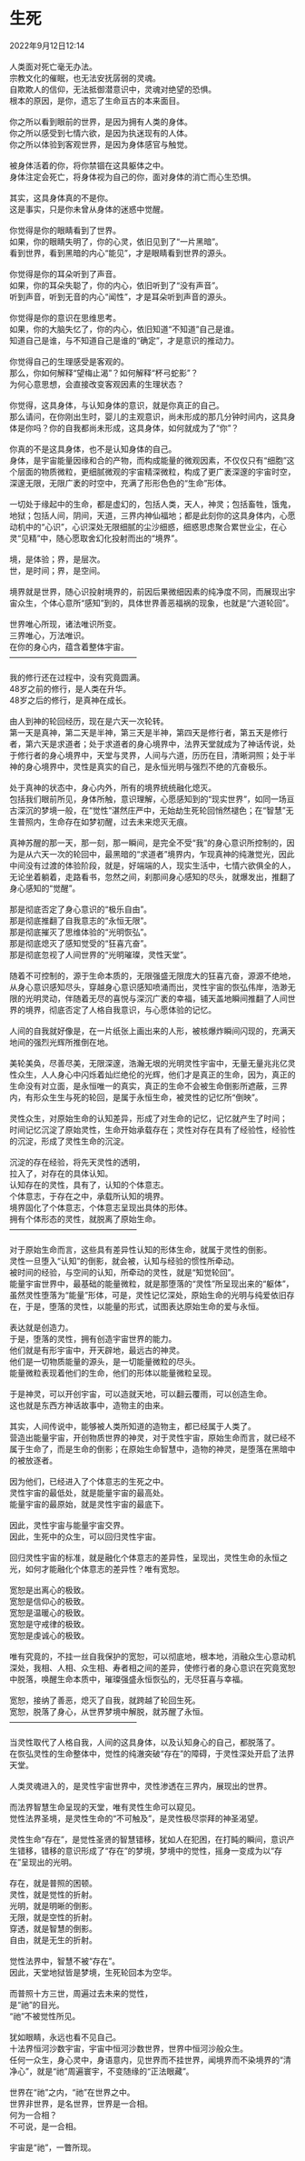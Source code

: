 # 生死

2022年9月12日12:14<br>
  <br>
人类面对死亡毫无办法。<br>
宗教文化的催眠，也无法安抚孱弱的灵魂。<br>
自欺欺人的信仰，无法抵御潜意识中，灵魂对绝望的恐惧。<br>
根本的原因，是你，遗忘了生命亘古的本来面目。<br>
  <br>
你之所以看到眼前的世界，是因为拥有人类的身体。<br>
你之所以感受到七情六欲，是因为执迷现有的人体。<br>
你之所以体验到客观世界，是因为身体感官与触觉。<br>
  <br>
被身体活着的你，将你禁锢在这具躯体之中。<br>
身体注定会死亡，将身体视为自己的你，面对身体的消亡而心生恐惧。<br>
  <br>
其实，这具身体真的不是你。<br>
这是事实，只是你未曾从身体的迷惑中觉醒。<br>
  <br>
你觉得是你的眼睛看到了世界。<br>
如果，你的眼睛失明了，你的心灵，依旧见到了“一片黑暗”。<br>
看到世界，看到黑暗的内心“能见”，才是眼睛看到世界的源头。<br>
  <br>
你觉得是你的耳朵听到了声音。<br>
如果，你的耳朵失聪了，你的内心，依旧听到了“没有声音”。<br>
听到声音，听到无音的内心“闻性”，才是耳朵听到声音的源头。<br>
  <br>
你觉得是你的意识在思维思考。<br>
如果，你的大脑失忆了，你的内心，依旧知道“不知道”自己是谁。<br>
知道自己是谁，与不知道自己是谁的“确定”，才是意识的推动力。<br>
  <br>
你觉得自己的生理感受是客观的。<br>
那么，你如何解释“望梅止渴”？如何解释“杯弓蛇影”？<br>
为何心意思想，会直接改变客观因素的生理状态？<br>
  <br>
你觉得，这具身体，与认知身体的意识，就是你真正的自己。<br>
那么请问，在你刚出生时，婴儿的主观意识，尚未形成的那几分钟时间内，这具身体是你吗？你的自我都尚未形成，这具身体，如何就成为了“你”？<br>
  <br>
你真的不是这具身体，也不是认知身体的自己。<br>
身体，是宇宙能量因缘和合的产物，而构成能量的微观因素，不仅仅只有“细胞”这个层面的物质微粒，更细腻微观的宇宙精深微粒，构成了更广袤深邃的宇宙时空，深邃无限，无限广袤的时空中，充满了形形色色的“生命”形体。<br>
  <br>
一切处于缘起中的生命，都是虚幻的，包括人类，天人，神灵；包括畜牲，饿鬼，地狱；包括人间，阴间，天道，三界内神仙福地；都是此刻你的这具身体内，心愿动机中的“心识”，心识深处无限细腻的尘沙细惑，细惑思虑聚合累世业尘，在心灵“见精”中，随心愿取舍幻化投射而出的“境界”。<br>
  <br>
境，是体验；界，是层次。<br>
世，是时间；界，是空间。<br>
  <br>
境界就是世界，随心识投射境界的，前因后果微细因素的纯净度不同，而展现出宇宙众生，个体心意所“感知”到的，具体世界善恶福祸的现象，也就是“六道轮回”。<br>
  <br>
世界唯心所现，诸法唯识所变。<br>
三界唯心，万法唯识。<br>
在你的身心内，蕴含着整体宇宙。<br>
————————————————<br>
  <br>
我的修行还在过程中，没有究竟圆满。<br>
48岁之前的修行，是人类在升华。<br>
48岁之后的修行，是真神在成长。<br>
  <br>
由人到神的轮回经历，现在是六天一次轮转。<br>
第一天是真神，第二天是半神，第三天是半神，第四天是修行者，第五天是修行者，第六天是求道者；处于求道者的身心境界中，法界天堂就成为了神话传说，处于修行者的身心境界中，天堂与灵界，人间与六道，历历在目，清晰洞照；处于半神的身心境界中，灵性是真实的自己，是永恒光明与强烈不绝的亢奋极乐。<br>
  <br>
处于真神的状态中，身心内外，所有的境界统统融化熄灭。<br>
包括我们眼前所见，身体所触，意识理解，心愿感知到的“现实世界”，如同一场亘古深沉的梦境一般，在“觉性”湛然庄严中，无始劫生死轮回悄然褪色；在“智慧”无生普照内，生命存在如梦初醒，过去未来熄灭无痕。<br>
  <br>
真神苏醒的那一天，那一刻，那一瞬间，是完全不受“我”的身心意识所控制的，因为是从六天一次的轮回中，最黑暗的“求道者”境界内，乍现真神的纯澈觉光，因此中间没有过渡的体验阶段，就是，好端端的人，现实生活中，七情六欲俱全的人，无论坐着躺着，走路看书，忽然之间，刹那间身心感知的尽头，就爆发出，推翻了身心感知的“觉醒”。<br>
  <br>
那是彻底否定了身心意识的“极乐自由”。<br>
那是彻底推翻了自我意志的“永恒无限”。<br>
那是彻底摧灭了思维体验的“光明恢弘”。<br>
那是彻底熄灭了感知觉受的“狂喜亢奋”。<br>
那是彻底忽视了人间世界的“光明璀璨，灵性天堂”。<br>
  <br>
随着不可控制的，源于生命本质的，无限强盛无限庞大的狂喜亢奋，源源不绝地，从身心意识感知尽头，穿越身心意识感知喷涌而出，灵性宇宙的恢弘伟岸，浩渺无限的光明灵动，伴随着无尽的喜悦与深沉广袤的幸福，铺天盖地瞬间推翻了人间世界的境界，彻底否定了人格自我意识，与心愿体验的记忆。<br>
  <br>
人间的自我就好像是，在一片纸张上画出来的人形，被核爆炸瞬间闪现的，充满天地间的强烈光辉所推倒在地。<br>
  <br>
美轮美奂，尽善尽美，无限深邃，浩瀚无垠的光明灵性宇宙中，无量无量兆兆亿灵性众生，人人身心中闪烁着灿烂绝伦的光辉，他们才是真正的生命，因为，真正的生命没有对立面，是永恒唯一的真实，真正的生命不会被生命倒影所遮蔽，三界内，有形众生生与死的轮回，是属于永恒生命，被灵性的记忆所“倒映”。<br>
  <br>
灵性众生，对原始生命的认知差异，形成了对生命的记忆，记忆就产生了时间；<br>
时间记忆沉淀了原始灵性，生命开始承载存在；灵性对存在具有了经验性，经验性的沉淀，形成了灵性生命的沉淀。<br>
  <br>
沉淀的存在经验，将先天灵性的透明，<br>
拉入了，对存在的具体认知。<br>
认知存在的灵性，具有了，认知的个体意志。<br>
个体意志，于存在之中，承载所认知的境界。<br>
境界固化了个体意志，个体意志呈现出具体的形体。<br>
拥有个体形态的灵性，就脱离了原始生命。<br>
————————————————<br>
  <br>
对于原始生命而言，这些具有差异性认知的形体生命，就属于灵性的倒影。<br>
灵性一旦堕入“认知”的倒影，就会被，认知与经验的惯性所牵动。<br>
被时间的经验，与空间的认知，所牵动的灵性，就是“知觉轮回”。<br>
能量宇宙世界中，最基础的能量微粒，就是那堕落的“灵性”所呈现出来的“躯体”，<br>
虽然灵性堕落为“能量”形体，可是，灵性记忆深处，原始生命的光明与纯爱依旧存在，于是，堕落的灵性，以能量的形式，试图表达原始生命的爱与永恒。<br>
  <br>
表达就是创造力。<br>
于是，堕落的灵性，拥有创造宇宙世界的能力。<br>
他们就是有形宇宙中，开天辟地，最远古的神灵。<br>
他们是一切物质能量的源头，是一切能量微粒的尽头。<br>
能量微粒表现着他们的生命，他们的形体以能量微粒呈现。<br>
  <br>
于是神灵，可以开创宇宙，可以造就天地，可以翻云覆雨，可以创造生命。<br>
这也就是东西方神话故事中，造物主的由来。<br>
  <br>
其实，人间传说中，能够被人类所知道的造物主，都已经属于人类了。<br>
营造出能量宇宙，开创物质世界的神灵，对于灵性宇宙，原始生命而言，就已经不属于生命了，而是生命的倒影；在原始生命智慧中，造物的神灵，是堕落在黑暗中的被放逐者。<br>
  <br>
因为他们，已经进入了个体意志的生死之中。<br>
灵性宇宙的最低处，就是能量宇宙的最高处。<br>
能量宇宙的最原始，就是灵性宇宙的最底下。<br>
  <br>
因此，灵性宇宙与能量宇宙交界。<br>
因此，生死中的众生，可以回归灵性宇宙。<br>
  <br>
回归灵性宇宙的标准，就是融化个体意志的差异性，呈现出，灵性生命的永恒之光，如何才能融化个体意志的差异性？唯有宽恕。<br>
  <br>
宽恕是出离心的极致。<br>
宽恕是信仰心的极致。<br>
宽恕是温暖心的极致。<br>
宽恕是守戒律的极致。<br>
宽恕是虔诚心的极致。<br>
  <br>
唯有究竟的，不挂一丝自我保护的宽恕，可以彻底地，根本地，消融众生心意动机深处，我相、人相、众生相、寿者相之间的差异，使修行者的身心意识在究竟宽恕中脱落，唤醒生命本质中，璀璨强盛永恒恢弘的，无尽狂喜与幸福。<br>
  <br>
宽恕，接纳了善恶，熄灭了自我，就跨越了轮回生死。<br>
宽恕，脱落了身心，从世界梦境中解脱，就苏醒了永恒。<br>
————————————————<br>
  <br>
当灵性取代了人格自我，人间的这具身体，以及认知身心的自己，都脱落了。<br>
在恢弘灵性的生命整体中，觉性的纯澈突破“存在”的障碍，于灵性深处开启了法界天堂。<br>
  <br>
人类灵魂进入的，是灵性宇宙世界中，灵性渗透在三界内，展现出的世界。<br>
  <br>
而法界智慧生命呈现的天堂，唯有灵性生命可以窥见。<br>
觉性法界圣境，是灵性生命的“不可触及”，是灵性极尽崇拜的神圣渴望。<br>
  <br>
灵性生命“存在”，是觉性圣贤的智慧错移，犹如人在犯困，在打盹的瞬间，意识产生错移，错移的意识形成了“存在”的梦境，梦境中的觉性，摇身一变成为以“存在”呈现出的光明。<br>
  <br>
存在，就是普照的困顿。<br>
灵性，就是觉性的折射。<br>
光明，就是明晰的倒影。<br>
无限，就是空性的折射。<br>
穿透，就是智慧的倒影。<br>
自由，就是无生的折射。<br>
  <br>
觉性法界中，智慧不被“存在”。<br>
因此，天堂地狱皆是梦境，生死轮回本为空华。<br>
  <br>
而普照十方三世，周遍过去未来的觉性，<br>
是“祂”的目光。<br>
“祂”不被觉性所见。<br>
  <br>
犹如眼睛，永远也看不见自己。<br>
十法界恒河沙数宇宙，宇宙中恒河沙数世界，世界中恒河沙般众生。<br>
任何一众生，身心灵中，身语意内，见世界而不挂世界，闻境界而不染境界的“清净心”，就是“祂”周遍寰宇，不变随缘的“正法眼藏”。<br>
  <br>
世界在“祂”之内，“祂”在世界之中。<br>
世界非世界，是名世界，世界是一合相。<br>
何为一合相？<br>
不可说，是一合相。<br>
  <br>
宇宙是“祂”，一瞥所现。<br>